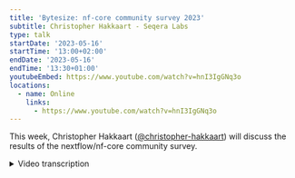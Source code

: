```yaml
---
title: 'Bytesize: nf-core community survey 2023'
subtitle: Christopher Hakkaart - Seqera Labs
type: talk
startDate: '2023-05-16'
startTime: '13:00+02:00'
endDate: '2023-05-16'
endTime: '13:30+01:00'
youtubeEmbed: https://www.youtube.com/watch?v=hnI3IgGNq3o
locations:
  - name: Online
    links:
      - https://www.youtube.com/watch?v=hnI3IgGNq3o
---
```


This week, Christopher Hakkaart ([@christopher-hakkaart](https://github.com/christopher-hakkaart)) will discuss the results of the nextflow/nf-core community survey.

<details markdown="1"><summary>Video transcription</summary>
**Note: The content has been edited for reader-friendliness**

[0:01](https://www.youtube.com/watch?v=hnI3IgGNq3o&t=1)
(host) Thank you everyone for joining. Sorry for the slightly slow start. I think we're up and running now. I'd like to welcome Chris Hakkaart to talk today. He's going to tell us all about the community survey that we do every year for Nextflow and nf-core. There's already been a bit of noise about the results and everything, and thank you to everyone who submitted. Chris is going to delve in and give us some juicy insights. Looking forward to hearing about that. Chris is working at Seqera Labs as a developer advocate for the Nextflow and nf-core communities. Thank you very much for speaking, Chris, and I'll hand over to you.

[0:36](https://www.youtube.com/watch?v=hnI3IgGNq3o&t=36)
Thank you. Hopefully everyone can now see see my slides. Thank you for having me. What I will be going through today is some of the results from the state of the workflow survey. The information I have taken from the survey has a real community flavor. Things relevant to Nextflow and the nf-core community in particular. As Phil already mentioned, there was a lot of noise being made on the different channels, on Twitter, on Slack, asking people to fill this in. It's really important that people do. A part of this is because of the Chan Zuckerberg Initiative grants that we've got, which are really there to help us increase the reach of nf-core and Nextflow, making sure that people who do want to come along to the community can join and get over the overheads of actually joining the community and making sure they understand what's going on. As a part of that, of course, we have the mentorship program, looking at the ambassador program, but there's a lot of initiatives that go on. The survey is really a way of helping to measure how we're dealing with things like that.

[1:43](https://www.youtube.com/watch?v=hnI3IgGNq3o&t=103)
You might be asking another survey, didn't I just do one? Yes, absolutely. This is the 2023 community survey results. This is the third year of doing the survey. From 2022 onwards, we started to ask extra questions about the nf-core community in particular. This year was the largest survey to date, there were 502 responses to the survey. This is up by 31% from 2022, in 2022 we had slightly over 300. The 502 responses is more than double that of 2021. Each year we're getting more responses, which is fantastic.

[2:23](https://www.youtube.com/watch?v=hnI3IgGNq3o&t=143)
When we look at where people are coming from, the region or the country that the respondents told us they live. In 2022, we had 20 different countries that were listed from participants, and this year is 47. You can see that we've got a much larger geographic reach. We're having responses from many, many more countries, more than double that of 2022. What you might also notice there is that most of the responses come from America and Europe. You'll see that America is still number one with most responses coming from there, and then Europe makes up the rest of the top six, especially in 2022. Some special mentions go out to India, Belgium, and I think it was Serbia who have all made the top 16 for the first time. When we look at the survey participants, when we look at the age, we see that most people are younger than 40. You'll see that 37% were under the age of 30. This is slightly up from 2022, so generally it's trending a little bit younger.

[3:28](https://www.youtube.com/watch?v=hnI3IgGNq3o&t=208)
When we asked the participants for the survey what languages they were proficient in, so this is slightly different to the question that we asked in 2022, which was your most proficient language. This time we've asked for all of the languages that people are proficient in. You'll see that English is still number one, so 99% of people who responded to the survey are proficient in English. But you can see there's a lot of other languages there that people are proficient as well. This is really important information to help us decide how we can, when we're doing things like translating documentation or doing training in other languages. 99% is obviously just about everyone, but there is an important 1% there that are not proficient in English, so having information like this really helps us prioritize our efforts. When we looked at gender, you'll see that it is still predominantly males that responded to the survey, who are Nextflow users, but the female representation did increase slightly, so it's up to 26%, which I think is about a 3% increase from 2022, as well as 1% of other who didn't identify as either male or female.

[4:28](https://www.youtube.com/watch?v=hnI3IgGNq3o&t=268)
When we look at the roles, or how people define their roles, most people define themselves as bioinformaticians, which is the same as previous years. It is down slightly from 2022, which is about 70%. That 3% was spread across an increase in PIs/managers, software engineers, and data scientists. When we asked people what their interests were when using Nextflow, most people said genomics, however transcriptomics, metagenomics, and proteomics were still all quite prevalent. All of these are obviously within life sciences, but when we dig into this other group, you'll see that there are many other fields outside of the life sciences that Nextflow is being used for these as well. When we asked people how they defined the industry that they belong to, most people said they came from academia, but you'll see that biotech startups and research institutions are still quite prevalent as well, as well as healthcare and clinical.

[5:24](https://www.youtube.com/watch?v=hnI3IgGNq3o&t=324)
Moving on to how long people have been using workflow managers and Nextflow. When we looked at the years working with workflows. This is a little bit ambiguous in terms of, is this just someone writing a bash script, strapping a few tools together, or have they been using other workflow managers for some amount of time? It's a little bit hard to tell this apart, but you can see that people have been using workflows for some time, 8% for 10 years or more. When we asked how long you've been using Nextflow, you'll see that most people are very new to Nextflow with less than one year of experience, and of course a very few who have been with Nextflow from the start from 6 to 10 years, remembering that Nextflow turned 10 earlier this year. When we asked if you are using other workflow managers, you'll see that most people are using more than one workflow manager, which is expected, and a little bit of variety definitely doesn't hurt. When we asked about your preferences for using Nextflow, most people are running the analysis using Nextflow themselves, how the others are running analysis for others, and others have written their own custom in-house workflows as well. These questions weren't mutually exclusive, so you could tick multiple boxes for these, so you'll see that most people have multiple roles when they're using Nextflow as well. Importantly, about 25%, 24%, because it's been rounded down, actually contribute to nf-core pipelines, which is really important as well, and really great to see that so many Nextflow users are joining the nf-core community and giving back as well.

[6:58](https://www.youtube.com/watch?v=hnI3IgGNq3o&t=418)
When we asked people the workflows that they actually run, so not just developing, but actually just running them, you'll see that most people are actually running nf-core workflows, which is great. All the workflows that are being developed as a part of nf-core are getting used by a lot of Nextflow users. Of course, a lot of people are still developing their own workflows as well, as well as others, some are using workflows that are developed by others in their group or other outsourced developers. This is a meme that was on the Slack channel today, which I thought was quite nice, so I'll give a shoutout to James for making that as well.

[7:34](https://www.youtube.com/watch?v=hnI3IgGNq3o&t=454)
When we asked what you find useful when you are learning Nextflow, most people said the reference docs. This is a weighted average, so this graph can be a little bit misleading and difficult to understand, but roughly what's happening here with these weighted average graphs is that when people respond positively, saying it's very useful, it drags the score up, and if it's not useful, it'd be below the line, near or below zero. In this case, when we looked at these numbers in more detail, 89% of people said they find the Nextflow docs very useful, and 73% find the nf-core docs very useful as well. It's really important that those nf-core documents are developed as well, and I think they are, which is really fantastic. If you look at the rest of these data points in detail, a lot of people said that they were indifferent, so they weren't either useful or not useful, probably because they weren't using these particular methods for learning Nextflow. But from digging into the style a little bit more, you'll find that people found all of these resources very useful. It's just some people aren't using all of them.

[8:42](https://www.youtube.com/watch?v=hnI3IgGNq3o&t=522)
When we asked how you get help when you have a problem with Nextflow, most people are reaching out on the nf-core Slack, so that probably feeds into a lot of the people that responded to the survey potentially being nf-core developers or trying to use an nf-core pipeline, something we've seen in the data already. What's also interesting is that there's been this really huge uptake in people using the Nextflow Slack, which is about one year old now, so to see that being quickly and widely adopted is really important. When we asked if you had attended a training before, 36% answered no, but they would like to, while 32% said yes, and it was one of the community trainings run by nf-core. Earlier this year, in March, we had the Nextflow and nf-core online community training, and all this is still on YouTube, along with all the training material. If you do belong to that 36%, all the training material is there, whether if you're a part of that 32%, you might have attended this training already. But it's really great to see those community training events being used so heavily by the community and Nextflow users. That was very nice.

[9:48](https://www.youtube.com/watch?v=hnI3IgGNq3o&t=588)
When we asked about how you launch your workflows, most people are launching from the command line, so 77%, with a very small but important part of the community using things like Tower, as well as other in-house platforms. When we asked the infrastructure that you're running this on, most people were doing on-prem clusters, but there is an increasing migration to the cloud, and that's something that we've seen over the last few years of the survey, is that people are quickly adopting cloud, and we can delve into those details in the survey blog post as well. When we asked what was important to you, so as a Nextflow user, as a developer, documentation was number one, so people find the documentation really important, but things like performance at scale, ease of installation, as well as the pipelines and data, portability, community adoption, all of these things were important. This is another weighted average, so anything above the line is important. Where the people found that in particular the commercial support wasn't overly important, as well as the graphical user interface wasn't a priority for people.

[10:55](https://www.youtube.com/watch?v=hnI3IgGNq3o&t=655)
63% of people reported that they felt frustrated with Nextflow, which I think is normal. When we looked at the responses, so this was the qualitative part of the response, people said things like the Groovy language, debugging error messages, unclear documentation, having a large cache. All of these things come up regularly, we see this in the Nextflow Slack, but we do take this very seriously. It does help us prioritize the features that need to be fixed or improved on as a part of Nextflow and nf-core. Looking at that in reverse, when we asked what are the features people would like to see, they'd like to see Nextflow in other languages other than Groovy, more obvious error messages, better documentation, and a way of removing intermediate files. This is the complete inverse of what people felt frustrated with, which makes a lot of sense. There are also requests for things like ability to optimize resources, submit Java arrays, more regular community trainings, visibility to write unit tests. I just want to reinforce as well is that we hear you, this is all really important feedback and the developers take this really seriously when they think about what features they'll be adding to Nextflow.

[12:09](https://www.youtube.com/watch?v=hnI3IgGNq3o&t=729)
But I guess the bottom line and probably the most important thing is that 99% of people are satisfied with Nextflow. People coming to use Nextflow are really happy. This is up from 98% in 2022. This is a really fantastic result. This is a picture from a great Australian movie called The Castle. It's just the vibe of it as a summary, but Nextflow users are very satisfied. Nextflow has a growing user base with increased diversity, which is really important. Nextflow is experiencing rapid adoption and growth. We see that with a lot of Nextflow users having less than one year experience. The nf-core community is especially valued, things like the community training and outreach that is done through the nf-core Slack channel, for example, is incredibly important. The survey has been really helpful and helped guide development of new features for Nextflow, as well as nf-core in the future. That's the end of the presentation. If there are any questions, I'll be happy to answer them.

[13:09](https://www.youtube.com/watch?v=hnI3IgGNq3o&t=789)
(host) Thanks very much, Chris. That's really good. Just to leave it open, anyone, feel free to unmute yourself or ask a question or drop a question into the chat and I can relay it. I liked all the memes, by the way, Chris, flashing up. I'm going to have to go back through the recording at half speeds to try and catch some of those.

(speaker) I should have dwelled on those. Same to break up all the green, I think.

(question) I can kick off, maybe, if you could go back a couple of slides to the things that people wanted to see. I thought it was quite interesting that like here, nearly all of these have got things which are being actively developed or coming out soon. Do you want to just mention a couple of those?

(answer) Yeah, absolutely. If anyone's actually ever dug around on the Nextflow GitHub, for example, we see that there are a lot of branches that are actively developing some of these particular features. Java arrays in particular, that's been requested for a while, and there's been some really good development on that recently. I'm not sure if there's a date that that might be available, but that is a feature as an example that will be coming out in the future. Things like the more regular community training, from a developer advocate perspective, we know how important the training is, and there will be more training and more training resources in the near future. It's something that we're really prioritizing and see the value of and having available for the community as well. I'm not as up to date with what's happening with unit tests. I'm not sure if that's under active development or not. But in terms of optimizing resources, there are features through Tower, for example, that's already doing that. If you're using Tower, you can click the button there and have an optimized resource primitives file created for you.

(comment) The unit tests, I was thinking about the nf-test framework, which is a nice way to write unit tests for the Nextflow pipelines. It's not from a core Nextflow team, it's a community tool, but it's being picked up and used in nf-core. At the moment, we've got an nf-test channel on the nf-core slack. If you want to chat about it or just Google it, you'll find out. It's got really nice documentation. The optimized resources one, I think that's not very well known, but if you're a Nextflow Tower user, once you've run a workflow on Tower, then it should come up with a little button saying optimize resources. That will build a customized config file for you based on what that run used, which should be optimized for future runs. It's not like it's still very much a work in progress. It's a preview feature, that one. The UI and stuff has some improvements to be made still, but it might be useful for those of you interested in that as a feature.

[16:00](https://www.youtube.com/watch?v=hnI3IgGNq3o&t=960)
(questions) There's a question just come in on the chat. An excellent presentation. Please make an example custom config files for all possible tools used in the pipeline. I'm not totally clear what that question means, really. Because we've... do you have any thought about that one?

(answer) I guess just expanding what Phil has mentioned with the with the feature in Tower. After you have executed a run and it's run to completion, you'll be given the option to go back and make this this custom config file, which would give you the resources that it will take into account that the resources we use on your previous runs. It'll come up with a new config file that will say, hey, look, you requested, 50 gigs or 50 CPUs, but for this you actually need two or this much memory or whatever else. This will go through all the tools that are part of the pipeline for that. It's really nice feature. I think if you go into the community showcase for Tower that you'll be able to see that in action as well, which is probably the best way to see and understand it is just to go and get hands on as part of that.

[17:25](https://www.youtube.com/watch?v=hnI3IgGNq3o&t=1045)
(host) Any more questions?

(comment) Like I said, try screen share the optimization thing. It's not very obvious. I can just steal the screen share just super fast. This is Tower. This is the testing, actually... Okay, let's go into verified pipelines. I've been going to existing runs here which have already gone. If I take one here you can see as a button saying optimization available. This is a demo pipeline so it doesn't have anything in it. Easy as one process which is called Say Hello, and this is saying, only needs one CPU. You can imagine if this is a nf-core pipeline that'd be like, you know, 100 different processes listed here with CPUs and memory for each one. You can manually copy that out, stick that in a custom config file for the next one.

(host) Great. Right, thanks very much, Chris. Pleasure to have you here and thank you everyone for joining we'll see you for the next nf-core bytesize talk soon.

</details>
